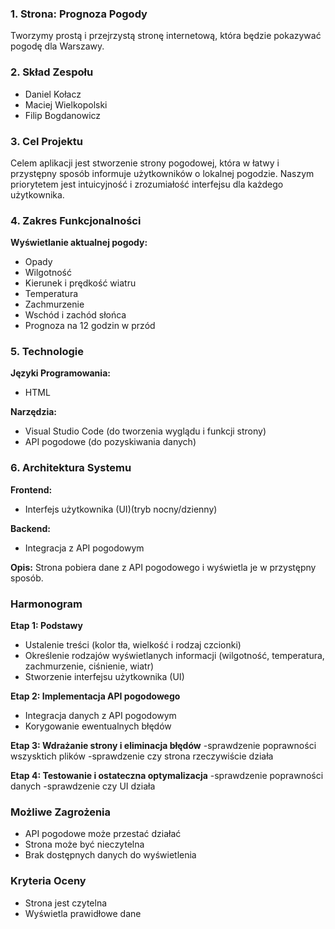 ### 1. Strona: Prognoza Pogody
Tworzymy prostą i przejrzystą stronę internetową, która będzie pokazywać pogodę dla Warszawy.

### 2. Skład Zespołu
- Daniel Kołacz
- Maciej Wielkopolski
- Filip Bogdanowicz

### 3. Cel Projektu
Celem aplikacji jest stworzenie strony pogodowej, która w łatwy i przystępny sposób informuje użytkowników o lokalnej pogodzie. Naszym priorytetem jest intuicyjność i zrozumiałość interfejsu dla każdego użytkownika.

### 4. Zakres Funkcjonalności

**Wyświetlanie aktualnej pogody:**
- Opady
- Wilgotność
- Kierunek i prędkość wiatru
- Temperatura
- Zachmurzenie
- Wschód i zachód słońca
- Prognoza na 12 godzin w przód

### 5. Technologie

**Języki Programowania:**
- HTML

**Narzędzia:**
- Visual Studio Code (do tworzenia wyglądu i funkcji strony)
- API pogodowe (do pozyskiwania danych)

### 6. Architektura Systemu

**Frontend:**
- Interfejs użytkownika (UI)(tryb nocny/dzienny)

**Backend:**
- Integracja z API pogodowym

**Opis:**
Strona pobiera dane z API pogodowego i wyświetla je w przystępny sposób.

### Harmonogram

**Etap 1: Podstawy**
- Ustalenie treści (kolor tła, wielkość i rodzaj czcionki)
- Określenie rodzajów wyświetlanych informacji (wilgotność, temperatura, zachmurzenie, ciśnienie, wiatr)
- Stworzenie interfejsu użytkownika (UI)

**Etap 2: Implementacja API pogodowego**
- Integracja danych z API pogodowym
- Korygowanie ewentualnych błędów

**Etap 3: Wdrażanie strony i eliminacja błędów**
-sprawdzenie poprawności wszysktich plików
-sprawdzenie czy strona rzeczywiście działa

**Etap 4: Testowanie i ostateczna optymalizacja**
-sprawdzenie poprawności danych
-sprawdzenie czy UI działa

### Możliwe Zagrożenia
- API pogodowe może przestać działać
- Strona może być nieczytelna
- Brak dostępnych danych do wyświetlenia

### Kryteria Oceny
- Strona jest czytelna
- Wyświetla prawidłowe dane
